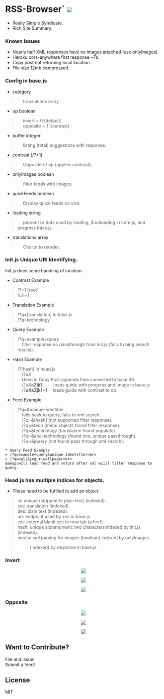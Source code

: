 # RSS-Browser` <img src='https://img.shields.io/github/license/acktic/acktic.github.io?style=social'>

  - Really Simple Syndicate.
  - Rich Site Summary.

### Known Issues

* Nearly half XML responses have no images attached (use onlyImages).
* Heroku cors-anywhere first response ~7s.
* Copy post not returning local location.
* File size 12mb compressed.

### Config in base.js

* category
>&emsp; translations array

* op boolean<br>
>&emsp; invert = 0 [default]<br>
 &emsp; opposite = 1 [contrast]

* buffer integer<br>
>&emsp; listing (total) suggestions with response.

* contrast [/?+1]<br>
>&emsp; Opposite of op (applies contrast).

* onlyImages boolean<br>
>&emsp; filter feeds with Images.

* quickFeeds boolean<br>
>&emsp; Display quick feeds on visit.

* loading string<br>
>&emsp; percent or dots used by loading, $.unloading in core.js, and progress base.js.

* translations array<br>
>&emsp; Choice to reorder.

### Init.js Unique URI Identifying.

  Init.js does some handling of location.

  * Contrast Example
  > /?+1 [root]<br>
    /uri+1

  * Translation Example
  > /?q=[translation]</b> in base.js<br>
    /?q=technology

  * Query Example
  > /?q=example+query<br>
    &ensp;&ensp;filter response no passthrough from init.js (fails to bing search results).

  * Hash Example
  > /?[hash] in head.js<br>
    &emsp;/?uX <br>
    &emsp;Used in Copy Post appends time converted to base 36.<br>
    &emsp;/?uX<b>aZjk1</b> &emsp; &emsp;loads guide with progress and image in base.js<br>
    &emsp;/?<b>uXaZjk1+1</b> &emsp;loads guide with contrast to op.

  * Feed Example
  > /?q=&unique-identifier<br>
    &emsp;falls back to query, fails to xml search.<br>
    &emsp;/?q=&[hash] (not supported filter response).<br>
    &emsp;/?q=&tech (menu objects found filter response).<br>
    &emsp;/?q=&technology (translation found populate).<br>
    &emsp;/?q=&abc-technology (found one, unique passthrough).<br>
    &emsp;/?q=&jquery (not found pass through xml search).<br>

    * Query Feed Example
    > /?q=example+query&unique-identifier<br>
    > /?q=wall&imgur-wallpaper<br>
    &emsp;will load feed and return after xml wiill filter response to query.


### Head.js has multiple indices for objects.

  * These need to be fufilled to add an object.<br>
  > id: unique (stripped to plain text) (indexed).<br>
    cat: translation (indexed).<br>
    des: plain text (indexed).<br>
    uri: endpoint used by xml in base.js<br>
    ext: external blank exit to new tab (a href)<br>
    hash: unique alphanumeric two characters indexed by init.js (indexed).<br>
    media: xml parsing for images (boolean) indexed by onlyImages.<br>

>> (indexed) by response in base.js

### Invert

<p align='center'><img src='http://acktic.github.io/screenshots/invert.jpg'></p>

<p align='center'><img src='http://acktic.github.io/screenshots/air.jpg'></p>

<p align='center'><img src='http://acktic.github.io/screenshots/visual.jpg'></p>

### Opposite

<p align='center'><img src='http://acktic.github.io/screenshots/opposite.jpg'></p>

<p align='center'><img src='http://acktic.github.io/screenshots/result.jpg'></p>

<p align='center'><img src='http://acktic.github.io/screenshots/contrast.jpg'></p>

Want to Contribute?
----

File and issue!<br>
Submit a feed!<br>

License
----

MIT

